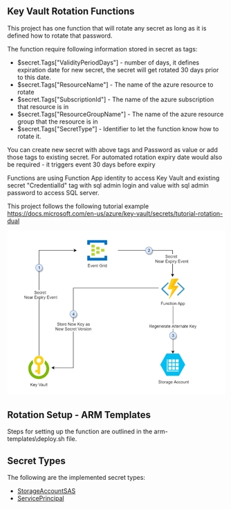 ## Key Vault Rotation Functions

This project has one function that will rotate any secret as long as it is defined how to rotate that password. 

The function require following information stored in secret as tags:
- $secret.Tags["ValidityPeriodDays"] - number of days, it defines expiration date for new secret, the secret will get rotated 30 days prior to this date. 
- $secret.Tags["ResourceName"] - The name of the azure resource to rotate
- $secret.Tags["SubscriptionId"] - The name of the azure subscription that resource is in
- $secret.Tags["ResourceGroupName"] - The name of the azure resource group that the resource is in
- $secret.Tags["SecretType"] - Identifier to let the function know how to rotate it. 

You can create new secret with above tags and Password as value or add those tags to existing secret. For automated rotation expiry date would also be required - it triggers event 30 days before expiry

Functions are using Function App identity to access Key Vault and existing secret "CredentialId" tag with sql admin login and value with sql admin password to access SQL server.

This project follows the following tutorial example
https://docs.microsoft.com/en-us/azure/key-vault/secrets/tutorial-rotation-dual

![](https://github.com/3mcloud/azure-keyvault-rotator/blob/main/docs/architecture.png)

## Rotation Setup - ARM Templates
Steps for setting up the function are outlined in the arm-templates\deploy.sh file. 

## Secret Types
The following are the implemented secret types:
- [StorageAccountSAS](docs/SecretTypes/StorageAccountSAS.md)
- [ServicePrincipal](docs/SecretTypes/ServicePrincipal.md)

